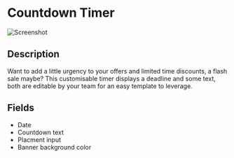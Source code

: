# Countdown Timer

![Screenshot](https://github.com/optimizely/extension-library/blob/master/Countdown%20Timer/screenshot.png)

## Description

Want to add a little urgency to your offers and limited time discounts, a flash sale maybe? This customisable timer displays a deadline and some text, both are editable by your team for an easy template to leverage. 

## Fields

* Date
* Countdown text
* Placment input
* Banner background color


